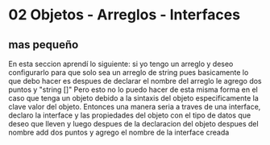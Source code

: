 # 02 Objetos - Arreglos - Interfaces
## mas pequeño
En esta seccion aprendí lo siguiente:
    si yo tengo un arreglo y deseo configurarlo para que solo sea un arreglo de string pues basicamente lo que debo hacer es despues de declarar el nombre del arreglo le agrego dos puntos y "string []"
    Pero esto no lo puedo hacer de esta misma forma en el caso que tenga un objeto debido a la sintaxis del objeto especificamente la clave valor del objeto.
    Entonces una manera seria a traves de una interface, declaro la interface y las propiedades del objeto con el tipo de datos que deseo que lleven y luego despues de la declaracion del objeto despues del nombre add dos puntos y agrego el nombre de la interface creada